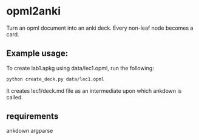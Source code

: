 # opml2anki

Turn an opml document into an anki deck. Every non-leaf node becomes a card.


## Example usage:

To create lab1.apkg using data/lec1.opml, run the following:

```bash
python create_deck.py data/lec1.opml
```
It creates lec1/deck.md file as an intermediate upon which ankdown is called.

## requirements

ankdown
argparse